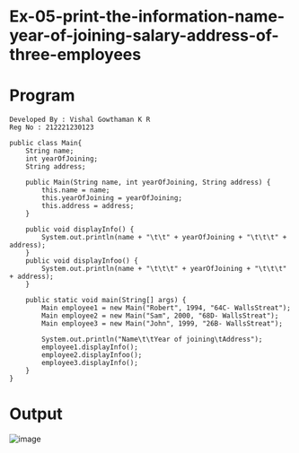 # Ex-05-print-the-information-name-year-of-joining-salary-address-of-three-employees
# Program
```
Developed By : Vishal Gowthaman K R
Reg No : 212221230123
```
```
public class Main{
    String name;
    int yearOfJoining;
    String address;

    public Main(String name, int yearOfJoining, String address) {
        this.name = name;
        this.yearOfJoining = yearOfJoining;
        this.address = address;
    }

    public void displayInfo() {
        System.out.println(name + "\t\t" + yearOfJoining + "\t\t\t" + address);
    }
    public void displayInfoo() {
        System.out.println(name + "\t\t\t" + yearOfJoining + "\t\t\t" + address);
    }

    public static void main(String[] args) {
        Main employee1 = new Main("Robert", 1994, "64C- WallsStreat");
        Main employee2 = new Main("Sam", 2000, "68D- WallsStreat");
        Main employee3 = new Main("John", 1999, "26B- WallsStreat");

        System.out.println("Name\t\tYear of joining\tAddress");
        employee1.displayInfo();
        employee2.displayInfoo();
        employee3.displayInfo();
    }
}

```
# Output
![image](https://github.com/Rohith-AIDS/Ex-05-print-the-information-name-year-of-joining-salary-address-of-three-employees/assets/94980736/a6eeeaec-1dd7-4e9d-95bc-2fd266418e13)
